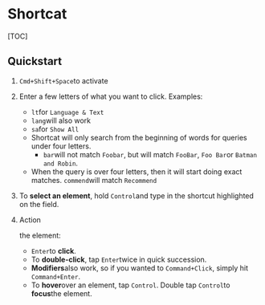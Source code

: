 # Shortcat

[TOC]

## Quickstart

1.  `Cmd+Shift+Space`to activate

2.  Enter a few letters of what you want to click. Examples:

    -   `lt`for `Language & Text`
    -   `lang`will also work
    -   `sa`for `Show All`
    -   Shortcat will only search from the beginning of words for queries under four letters.
        -   `bar`will not match `Foobar`, but will match `FooBar`, `Foo Bar`or `Batman and Robin`.
    -   When the query is over four letters, then it will start doing exact matches. `commend`will match `Recommend`

3.  To **select an element**, hold `Control`and type in the shortcut highlighted on the field.

4.  Action

    the element:

    -   `Enter`to **click**.
    -   To **double-click**, tap `Enter`twice in quick succession.
    -   **Modifiers**also work, so if you wanted to `Command+Click`, simply hit `Command+Enter`.
    -   To **hover**over an element, tap `Control`. Double tap `Control`to **focus**the element.
